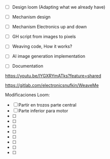 - [ ] Design loom (Adapting what we already have)
- [ ] Mechanism  design
- [ ] Mechanism Electronics up and down 
- [ ] GH script from images to pixels
- [ ] Weaving code, How it works?
- [ ] AI image generation implementation
- [ ] Documentation




https://youtu.be/lYGXRYmATks?feature=shared

https://gitlab.com/electronicsnufkin/WeaveMe






Modificaciones Loom:
- [ ] Partir en trozos parte central
- [ ] Parte inferior para motor
- [ ] 
- [ ] 
- [ ] 
- [ ] 
- [ ] 
- [ ] 
- [ ] 
- [ ] 
